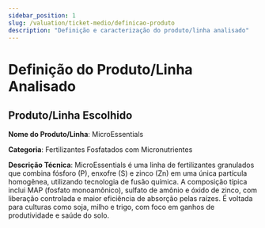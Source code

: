 ```yaml
---
sidebar_position: 1
slug: /valuation/ticket-medio/definicao-produto
description: "Definição e caracterização do produto/linha analisado"
---
```


# Definição do Produto/Linha Analisado

## Produto/Linha Escolhido

**Nome do Produto/Linha**: MicroEssentials

**Categoria**: Fertilizantes Fosfatados com Micronutrientes

**Descrição Técnica**: MicroEssentials é uma linha de fertilizantes granulados que combina fósforo (P), enxofre (S) e zinco (Zn) em uma única partícula homogênea, utilizando tecnologia de fusão química. A composição típica inclui MAP (fosfato monoamônico), sulfato de amônio e óxido de zinco, com liberação controlada e maior eficiência de absorção pelas raízes. É voltada para culturas como soja, milho e trigo, com foco em ganhos de produtividade e saúde do solo.
